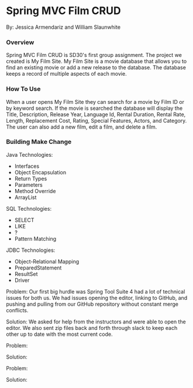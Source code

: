 # Spring MVC Film CRUD
By: Jessica Armendariz and William Slaunwhite

### Overview
Spring MVC Film CRUD is SD30's first group assignment. The project we created is My Film Site. My Film Site is a movie database that allows you to find an existing movie or add a new release to the database. The database keeps a record of multiple aspects of each movie.

### How To Use
When a user opens My Film Site they can search for a movie by Film ID or by keyword search. If the movie is searched the database will display the Title, Description, Release Year, Language Id, Rental Duration, Rental Rate, Length, Replacement Cost, Rating, Special Features, Actors, and Category. The user can also add a new film, edit a film, and delete a film.

### Building Make Change
Java Technologies:
- Interfaces
- Object Encapsulation
- Return Types
- Parameters
- Method Override
- ArrayList

SQL Technologies:
- SELECT
- LIKE
- ?
- Pattern Matching

JDBC Technologies:
- Object-Relational Mapping
- PreparedStatement
- ResultSet
- Driver

Problem: Our first big hurdle was Spring Tool Suite 4 had a lot of technical issues for both us. We had issues opening the editor, linking to GitHub, and pushing and pulling from our GitHub repository without constant merge conflicts.

Solution: We asked for help from the instructors and were able to open the editor. We also sent zip files back and forth through slack to keep each other up to date with the most current code.

Problem:

Solution:

Problem:

Solution:
